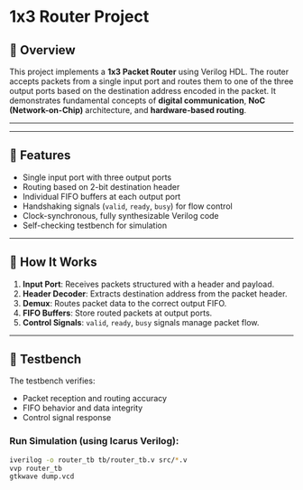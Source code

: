 # 1x3 Router Project

## 🧠 Overview

This project implements a **1x3 Packet Router** using Verilog HDL. The router accepts packets from a single input port and routes them to one of the three output ports based on the destination address encoded in the packet. It demonstrates fundamental concepts of **digital communication**, **NoC (Network-on-Chip)** architecture, and **hardware-based routing**.

---


---

## 🔧 Features

- Single input port with three output ports
- Routing based on 2-bit destination header
- Individual FIFO buffers at each output port
- Handshaking signals (`valid`, `ready`, `busy`) for flow control
- Clock-synchronous, fully synthesizable Verilog code
- Self-checking testbench for simulation

---

## 🚀 How It Works

1. **Input Port**: Receives packets structured with a header and payload.
2. **Header Decoder**: Extracts destination address from the packet header.
3. **Demux**: Routes packet data to the correct output FIFO.
4. **FIFO Buffers**: Store routed packets at output ports.
5. **Control Signals**: `valid`, `ready`, `busy` signals manage packet flow.

---

## 🧪 Testbench

The testbench verifies:
- Packet reception and routing accuracy
- FIFO behavior and data integrity
- Control signal response

### Run Simulation (using Icarus Verilog):

```bash
iverilog -o router_tb tb/router_tb.v src/*.v
vvp router_tb
gtkwave dump.vcd
